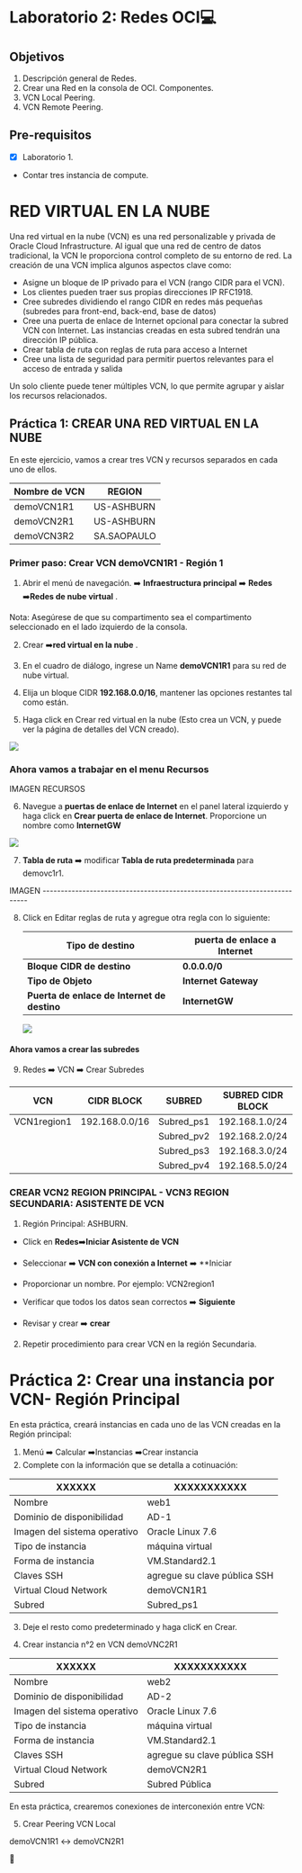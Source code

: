 # Laboratorio 2: Redes OCI:computer:

## Objetivos

1. Descripción general de Redes.
2. Crear una Red en la consola de OCI. Componentes.
3. VCN Local Peering. 
4. VCN Remote Peering.

## Pre-requisitos
- [X] Laboratorio 1.
- Contar tres instancia de compute.

# RED VIRTUAL EN LA NUBE 

Una red virtual en la nube (VCN) es una red personalizable y privada de Oracle Cloud Infrastructure. Al igual que una red de centro de datos tradicional, la VCN le proporciona control completo de su entorno de red. 
La creación de una VCN implica algunos aspectos clave como:

* Asigne un bloque de IP privado para el VCN (rango CIDR para el VCN).
* Los clientes pueden traer sus propias direcciones IP RFC1918.
* Cree subredes dividiendo el rango CIDR en redes más pequeñas (subredes para front-end, back-end, base de datos)
* Cree una puerta de enlace de Internet opcional para conectar la subred VCN con Internet. Las instancias creadas en esta subred tendrán una dirección IP pública.
* Crear tabla de ruta con reglas de ruta para acceso a Internet
* Cree una lista de seguridad para permitir puertos relevantes para el acceso de entrada y salida

Un solo cliente puede tener múltiples VCN, lo que permite agrupar y aislar los recursos relacionados.


## Práctica 1: CREAR UNA RED VIRTUAL EN LA NUBE 

En este ejercicio, vamos a crear tres VCN y recursos separados en cada uno de ellos. 

| Nombre de VCN | REGION | 
|----------------|-------|
| demoVCN1R1 | US-ASHBURN |
| demoVCN2R1|US-ASHBURN |
| demoVCN3R2 |SA.SAOPAULO|

### Primer paso: Crear VCN demoVCN1R1 - Región 1 

1. Abrir el menú de navegación.  :arrow_right: **Infraestructura principal** :arrow_right: **Redes** :arrow_right:**Redes de nube virtual** .

Nota: Asegúrese de que su compartimento sea el compartimento seleccionado en el lado izquierdo de la consola.

2. Crear :arrow_right:**red virtual en la nube** .

3. En el cuadro de diálogo, ingrese un Name **demoVCN1R1** para su red de nube virtual.

4. Elija un bloque CIDR **192.168.0.0/16**, mantener las opciones restantes tal como están.

5. Haga click en Crear red virtual en la nube (Esto crea un VCN, y puede ver la página de detalles del VCN creado).
 
  ![](./Imagenes/img001.png)
 



### Ahora vamos a trabajar en el menu Recursos

IMAGEN RECURSOS 

6. Navegue a **puertas de enlace de Internet** en el panel lateral izquierdo y haga click en **Crear puerta de enlace de Internet**. Proporcione un nombre como **InternetGW**

![](./Imagenes/img002.png)

7. **Tabla de ruta** :arrow_right: modificar **Tabla de ruta predeterminada** para demovc1r1.

IMAGEN --------------------------------------------------------------------------

8. Click en Editar reglas de ruta y agregue otra regla con lo siguiente:

     |Tipo de destino |puerta de enlace a Internet|
     |-----------------|--------------------------|
     |**Bloque CIDR de destino**| **0.0.0.0/0**|
     |**Tipo de Objeto**| **Internet Gateway**|
     |**Puerta de enlace de Internet de destino**| **InternetGW**|
  
     
     
     ![](./Imagenes/img003.png)
  
  
 ####  Ahora vamos a crear las subredes
 
 9. Redes :arrow_right: VCN :arrow_right: Crear Subredes
  
  | VCN | CIDR BLOCK | SUBRED | SUBRED CIDR BLOCK | SUBRED ACCESO | AD |
|----|--------------|-------|-------------------|---------------|----|
|VCN1region1 | 192.168.0.0/16 | Subred_ps1|192.168.1.0/24| Public | AD1|
|             |                | Subred_pv2| 192.168.2.0/24|Private | AD2|
|              |               | Subred_ps3| 192.168.3.0/24|Public | AD3|
|              |               | Subred_pv4 | 192.168.5.0/24 |Private | AD3|



### CREAR VCN2 REGION PRINCIPAL - VCN3 REGION SECUNDARIA: ASISTENTE DE VCN 

1. Región Principal: ASHBURN.

* Click en **Redes**:arrow_right:**Iniciar Asistente de VCN**

* Seleccionar :arrow_right: **VCN con  conexión a Internet** :arrow_right: **Iniciar

* Proporcionar un nombre. Por ejemplo: VCN2region1

* Verificar que todos los datos sean correctos :arrow_right: **Siguiente**

* Revisar y crear :arrow_right: **crear**

2. Repetir procedimiento para crear VCN en la región Secundaria.


# Práctica 2: Crear una instancia por VCN- Región Principal 

En esta práctica, creará instancias en cada uno de las VCN creadas en la Región principal: 

1. Menú :arrow_right: Calcular :arrow_right:Instancias :arrow_right:Crear instancia
2. Complete con la información que se detalla a cotinuación:

| XXXXXX | XXXXXXXXXXX|
|--------|------------|
|Nombre | web1|
|Dominio de disponibilidad|AD-1|
|Imagen del sistema operativo|Oracle Linux 7.6|
|Tipo de instancia |máquina virtual|
|Forma de instancia| VM.Standard2.1|
|Claves SSH | agregue su clave pública SSH|
|Virtual Cloud Network | demoVCN1R1|
|Subred | Subred_ps1|

3. Deje el resto como predeterminado y haga clicK en Crear.

4. Crear instancia n°2 en VCN demoVNC2R1


| XXXXXX | XXXXXXXXXXX|
|--------|------------|
|Nombre | web2|
|Dominio de disponibilidad|AD-2|
|Imagen del sistema operativo|Oracle Linux 7.6|
|Tipo de instancia |máquina virtual|
|Forma de instancia| VM.Standard2.1|
|Claves SSH | agregue su clave pública SSH|
|Virtual Cloud Network | demoVCN2R1|
|Subred | Subred Pública|

En esta práctica, crearemos conexiones de interconexión entre VCN:

5. Crear Peering VCN Local

demoVCN1R1 :left_right_arrow: demoVCN2R1

:cinema:








     
     
   

